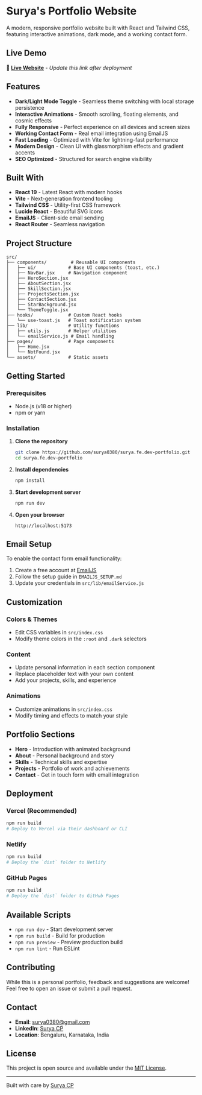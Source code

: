 # Surya's Portfolio Website

A modern, responsive portfolio website built with React and Tailwind CSS, featuring interactive animations, dark mode, and a working contact form.

## Live Demo

<!-- TODO: Add your deployed website URL here -->
**🚀 [Live Website](https://your-portfolio-url.vercel.app)** - *Update this link after deployment*

## Features

- **Dark/Light Mode Toggle** - Seamless theme switching with local storage persistence
- **Interactive Animations** - Smooth scrolling, floating elements, and cosmic effects
- **Fully Responsive** - Perfect experience on all devices and screen sizes
- **Working Contact Form** - Real email integration using EmailJS
- **Fast Loading** - Optimized with Vite for lightning-fast performance
- **Modern Design** - Clean UI with glassmorphism effects and gradient accents
- **SEO Optimized** - Structured for search engine visibility

## Built With

- **React 19** - Latest React with modern hooks
- **Vite** - Next-generation frontend tooling
- **Tailwind CSS** - Utility-first CSS framework
- **Lucide React** - Beautiful SVG icons
- **EmailJS** - Client-side email sending
- **React Router** - Seamless navigation

## Project Structure

```
src/
├── components/         # Reusable UI components
│   ├── ui/            # Base UI components (toast, etc.)
│   ├── NavBar.jsx     # Navigation component
│   ├── HeroSection.jsx
│   ├── AboutSection.jsx
│   ├── SkillSection.jsx
│   ├── ProjectsSection.jsx
│   ├── ContactSection.jsx
│   ├── StarBackground.jsx
│   └── ThemeToggle.jsx
├── hooks/             # Custom React hooks
│   └── use-toast.js   # Toast notification system
├── lib/               # Utility functions
│   ├── utils.js       # Helper utilities
│   └── emailService.js # Email handling
├── pages/             # Page components
│   ├── Home.jsx
│   └── NotFound.jsx
└── assets/            # Static assets
```

## Getting Started

### Prerequisites
- Node.js (v18 or higher)
- npm or yarn

### Installation

1. **Clone the repository**
   ```bash
   git clone https://github.com/surya0380/surya.fe.dev-portfolio.git
   cd surya.fe.dev-portfolio
   ```

2. **Install dependencies**
   ```bash
   npm install
   ```

3. **Start development server**
   ```bash
   npm run dev
   ```

4. **Open your browser**
   ```
   http://localhost:5173
   ```

## Email Setup

To enable the contact form email functionality:

1. Create a free account at [EmailJS](https://www.emailjs.com/)
2. Follow the setup guide in `EMAILJS_SETUP.md`
3. Update your credentials in `src/lib/emailService.js`

## Customization

### Colors & Themes
- Edit CSS variables in `src/index.css`
- Modify theme colors in the `:root` and `.dark` selectors

### Content
- Update personal information in each section component
- Replace placeholder text with your own content
- Add your projects, skills, and experience

### Animations
- Customize animations in `src/index.css`
- Modify timing and effects to match your style

## Portfolio Sections

- **Hero** - Introduction with animated background
- **About** - Personal background and story
- **Skills** - Technical skills and expertise
- **Projects** - Portfolio of work and achievements
- **Contact** - Get in touch form with email integration

## Deployment

### Vercel (Recommended)
```bash
npm run build
# Deploy to Vercel via their dashboard or CLI
```

### Netlify
```bash
npm run build
# Deploy the `dist` folder to Netlify
```

### GitHub Pages
```bash
npm run build
# Deploy the `dist` folder to GitHub Pages
```

## Available Scripts

- `npm run dev` - Start development server
- `npm run build` - Build for production
- `npm run preview` - Preview production build
- `npm run lint` - Run ESLint

## Contributing

While this is a personal portfolio, feedback and suggestions are welcome! Feel free to open an issue or submit a pull request.

## Contact

- **Email**: [surya0380@gmail.com](mailto:surya0380@gmail.com)
- **LinkedIn**: [Surya CP](https://www.linkedin.com/in/surya-cp-319677247/)
- **Location**: Bengaluru, Karnataka, India

## License

This project is open source and available under the [MIT License](LICENSE).

---

Built with care by [Surya CP](https://github.com/surya0380)
